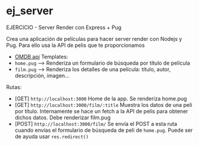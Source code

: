 # ej_server
EJERCICIO - Server Render con Express + Pug

Crea una aplicación de películas para hacer server render con Nodejs y Pug. Para ello usa la API de pelis que te proporcionamos
- [OMDB api](http://www.omdbapi.com/)
Templates:
- `home.pug` --> Renderiza un formulario de búsqueda por título de película
- `film.pug` --> Renderiza los detalles de una película: título, autor, descripción, imagen...

Rutas:
- [GET] `http://localhost:3000` Home de la app. Se renderiza home.pug
- [GET] `http://localhost:3000/film/:title` Muestra los datos de una peli por título. Internamente se hace un fetch a la API de pelis para obtener dichos datos. Debe renderizar film.pug
- [POST] `http://localhost:3000/film/` Se envía el POST a esta ruta cuando envías el formulario de búsqueda de peli de `home.pug`. Puede ser de ayuda usar `res.redirect()`
